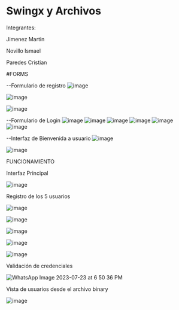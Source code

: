 # Swingx y Archivos

Integrantes:

Jimenez Martin 

Novillo Ismael

Paredes Cristian


#FORMS


--Formulario de registro
![image](https://github.com/Cristiann-Paredes/LoginDeber/assets/117743846/13e2fb03-5f76-467e-acfa-caf05a9cd58b)

![image](https://github.com/Cristiann-Paredes/LoginDeber/assets/117743846/9495554f-e78c-4161-a140-3fbc2d96858c)

![image](https://github.com/Cristiann-Paredes/LoginDeber/assets/117743846/1c190578-e59e-4134-a5d8-04c796e5ee5e)


--Formulario de Login
![image](https://github.com/Cristiann-Paredes/LoginDeber/assets/117743846/c7fb1737-6e62-43dc-88b4-3e09f17575ce)
![image](https://github.com/Cristiann-Paredes/LoginDeber/assets/117743846/5fd5203b-281a-45c2-8a14-8fa799074cf3)
![image](https://github.com/Cristiann-Paredes/LoginDeber/assets/117743846/4ecb0cf5-2ec7-42bf-a9f2-505aad8eb8cc)
![image](https://github.com/Cristiann-Paredes/LoginDeber/assets/117743846/d467780e-1418-4f8a-b93a-372b35ec141f)
![image](https://github.com/Cristiann-Paredes/LoginDeber/assets/117743846/6d0d38ab-0ddd-4c8c-9078-da6961479b00)
![image](https://github.com/Cristiann-Paredes/LoginDeber/assets/117743846/05b8fa17-faca-4d61-92ff-04c517b4e5d9)


--Interfaz de Bienvenida a usuario
![image](https://github.com/Cristiann-Paredes/LoginDeber/assets/117743846/4d914cb2-00a0-4edc-9caa-380034516c40)

![image](https://github.com/Cristiann-Paredes/LoginDeber/assets/117743846/2c453ce0-32a1-4f92-b9e9-c36c5c1e0371)


FUNCIONAMIENTO


Interfaz Principal


![image](https://github.com/Cristiann-Paredes/LoginDeber/assets/117743846/1f6f9991-8fc2-464b-973c-53344ebf19d9)



Registro de los 5 usuarios


![image](https://github.com/Cristiann-Paredes/LoginDeber/assets/117743846/b15e5f49-d25f-48e5-8649-c2470c0006fc)


![image](https://github.com/Cristiann-Paredes/LoginDeber/assets/117743846/4df5a26d-6b22-40fb-a43c-9ea712816954)


![image](https://github.com/Cristiann-Paredes/LoginDeber/assets/117743846/94bfde64-bfbc-4561-b53a-2c28150f86be)


![image](https://github.com/Cristiann-Paredes/LoginDeber/assets/117743846/aeb0afc6-9ef5-43e9-b81a-83e0597821e5)


![image](https://github.com/Cristiann-Paredes/LoginDeber/assets/117743846/d2b16d8a-3706-406e-a439-7302cfd635bf)



Validación de credenciales


![WhatsApp Image 2023-07-23 at 6 50 36 PM](https://github.com/Cristiann-Paredes/LoginDeber/assets/117743846/54fc1948-6049-480e-8ffb-fd6c092acc8e)

Vista de usuarios desde el archivo binary


![image](https://github.com/Cristiann-Paredes/LoginDeber/assets/117743846/667afc13-c828-43f2-a0d9-76543cf390c0)


